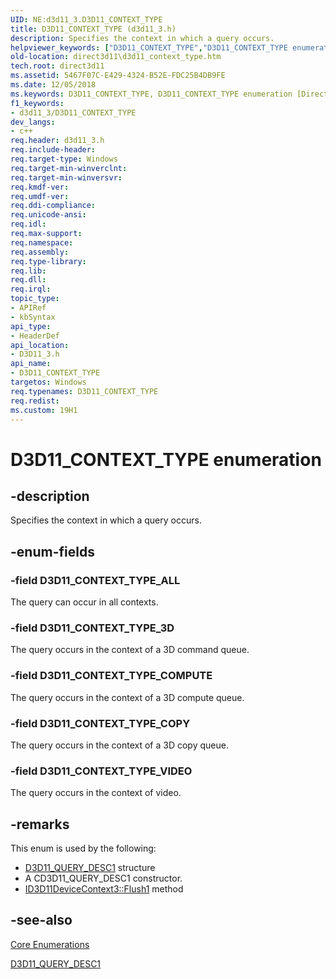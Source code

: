```yaml
---
UID: NE:d3d11_3.D3D11_CONTEXT_TYPE
title: D3D11_CONTEXT_TYPE (d3d11_3.h)
description: Specifies the context in which a query occurs.
helpviewer_keywords: ["D3D11_CONTEXT_TYPE","D3D11_CONTEXT_TYPE enumeration [Direct3D 11]","D3D11_CONTEXT_TYPE_3D","D3D11_CONTEXT_TYPE_ALL","D3D11_CONTEXT_TYPE_COMPUTE","D3D11_CONTEXT_TYPE_COPY","D3D11_CONTEXT_TYPE_VIDEO","d3d11_3/D3D11_CONTEXT_TYPE","d3d11_3/D3D11_CONTEXT_TYPE_3D","d3d11_3/D3D11_CONTEXT_TYPE_ALL","d3d11_3/D3D11_CONTEXT_TYPE_COMPUTE","d3d11_3/D3D11_CONTEXT_TYPE_COPY","d3d11_3/D3D11_CONTEXT_TYPE_VIDEO","direct3d11.d3d11_context_type"]
old-location: direct3d11\d3d11_context_type.htm
tech.root: direct3d11
ms.assetid: 5467F07C-E429-4324-B52E-FDC25B4DB9FE
ms.date: 12/05/2018
ms.keywords: D3D11_CONTEXT_TYPE, D3D11_CONTEXT_TYPE enumeration [Direct3D 11], D3D11_CONTEXT_TYPE_3D, D3D11_CONTEXT_TYPE_ALL, D3D11_CONTEXT_TYPE_COMPUTE, D3D11_CONTEXT_TYPE_COPY, D3D11_CONTEXT_TYPE_VIDEO, d3d11_3/D3D11_CONTEXT_TYPE, d3d11_3/D3D11_CONTEXT_TYPE_3D, d3d11_3/D3D11_CONTEXT_TYPE_ALL, d3d11_3/D3D11_CONTEXT_TYPE_COMPUTE, d3d11_3/D3D11_CONTEXT_TYPE_COPY, d3d11_3/D3D11_CONTEXT_TYPE_VIDEO, direct3d11.d3d11_context_type
f1_keywords:
- d3d11_3/D3D11_CONTEXT_TYPE
dev_langs:
- c++
req.header: d3d11_3.h
req.include-header: 
req.target-type: Windows
req.target-min-winverclnt: 
req.target-min-winversvr: 
req.kmdf-ver: 
req.umdf-ver: 
req.ddi-compliance: 
req.unicode-ansi: 
req.idl: 
req.max-support: 
req.namespace: 
req.assembly: 
req.type-library: 
req.lib: 
req.dll: 
req.irql: 
topic_type:
- APIRef
- kbSyntax
api_type:
- HeaderDef
api_location:
- D3D11_3.h
api_name:
- D3D11_CONTEXT_TYPE
targetos: Windows
req.typenames: D3D11_CONTEXT_TYPE
req.redist: 
ms.custom: 19H1
---
```


# D3D11_CONTEXT_TYPE enumeration


## -description


Specifies the context in which a query occurs.


## -enum-fields




### -field D3D11_CONTEXT_TYPE_ALL

The query can occur in all contexts.


### -field D3D11_CONTEXT_TYPE_3D

The query occurs in the context of a 3D command queue.


### -field D3D11_CONTEXT_TYPE_COMPUTE

The query occurs in the context of a 3D compute queue.


### -field D3D11_CONTEXT_TYPE_COPY

The query occurs in the context of a 3D copy queue.


### -field D3D11_CONTEXT_TYPE_VIDEO

The query occurs in the context of video.


## -remarks



This enum is used by the following:
        

<ul>
<li>
<a href="https://docs.microsoft.com/windows/desktop/api/d3d11_3/ns-d3d11_3-cd3d11_query_desc1">D3D11_QUERY_DESC1</a> structure
          </li>
<li>A CD3D11_QUERY_DESC1 constructor.</li>
<li>
<a href="https://docs.microsoft.com/windows/desktop/api/d3d11_3/nf-d3d11_3-id3d11devicecontext3-flush1">ID3D11DeviceContext3::Flush1</a> method
          </li>
</ul>



## -see-also




<a href="https://docs.microsoft.com/windows/desktop/direct3d11/d3d11-graphics-reference-d3d11-core-enums">Core Enumerations</a>



<a href="https://docs.microsoft.com/windows/desktop/api/d3d11_3/ns-d3d11_3-cd3d11_query_desc1">D3D11_QUERY_DESC1</a>
 

 

